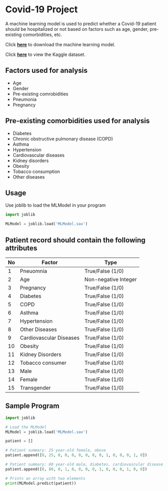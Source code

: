 # Covid-19 Project

A machine learning model is used to predict whether a Covid-19 patient should be hospitalized or not based on factors such as age, gender, pre-existing comorbidities, etc.

Click **[here](https://github.com/dhruva-shashi/covid-project/blob/master/MLModel.sav?raw=true)** to download the machine learning model.

Click **[here](https://www.kaggle.com/tanmoyx/covid19-patient-precondition-dataset?select=covid.csv)** to view the Kaggle dataset.

## Factors used for analysis

- Age
- Gender
- Pre-existing comrobidities
- Pneumonia
- Pregnancy

## Pre-existing comorbidities used for analysis

- Diabetes
- Chronic obstructive pulmonary disease (COPD)
- Asthma
- Hypertension
- Cardiovascular diseases
- Kidney disorders
- Obesity
- Tobacco consumption
- Other diseases

## Usage

Use joblib to load the MLModel in your program

```python
import joblib

MLModel = joblib.load('MLModel.sav')
```

## Patient record should contain the following attributes

| No | Factor | Type |
| --- | ------ | ---- |
| 1 | Pneuomnia | True/False (1/0) |
| 2 | Age | Non-negative Integer |
| 3 | Pregnancy | True/False (1/0) |
| 4 | Diabetes | True/False (1/0) |
| 5 | COPD | True/False (1/0) |
| 6 | Asthma | True/False (1/0) |
| 7 | Hypertension | True/False (1/0) |
| 8 | Other Diseases | True/False (1/0) |
| 9 | Cardiovascular Diseases | True/False (1/0) |
| 10 | Obesity | True/False (1/0) |
| 11 | Kidney Disorders | True/False (1/0) |
| 12 | Tobacco consumer | True/False (1/0) |
| 13 | Male | True/False (1/0) |
| 14 | Female | True/False (1/0) |
| 15 | Transgender | True/False (1/0) |

## Sample Program

```python
import joblib

# Load the MLModel
MLModel = joblib.load('MLModel.sav')

patient = []

# Patient summary: 25 year-old female, obese
patient.append([0, 25, 0, 0, 0, 0, 0, 0, 0, 1, 0, 0, 0, 1, 0])

# Patient summary: 80 year-old male, diabetes, cardiovascular disease
patient.append([0, 80, 0, 1, 0, 0, 0, 0, 1, 0, 0, 0, 1, 0, 0])

# Prints an array with two elements
print(MLModel.predict(patient))
```
